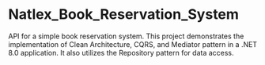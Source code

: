 # Natlex_Book_Reservation_System
API for a simple book reservation system.
This project demonstrates the implementation of Clean Architecture, CQRS, and Mediator pattern in a .NET 8.0 application. It also utilizes the Repository pattern for data access.
